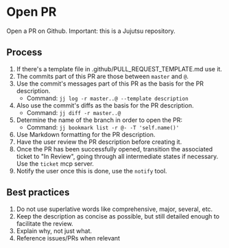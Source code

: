 # Open PR

Open a PR on Github. Important: this is a Jujutsu repository.

## Process
1. If there's a template file in .github/PULL_REQUEST_TEMPLATE.md use it.
2. The commits part of this PR are those between `master` and `@`.
3. Use the commit's messages part of this PR as the basis for the PR description.
   - Command: `jj log -r master..@ --template description`
4. Also use the commit's diffs as the basis for the PR description.
   - Command: `jj diff -r master..@`
5. Determine the name of the branch in order to open the PR:
   - Command: `jj bookmark list -r @- -T 'self.name()'`
6. Use Markdown formatting for the PR description.
7. Have the user review the PR description before creating it.
8. Once the PR has been successfully opened, transition the associated ticket
   to "In Review", going through all intermediate states if necessary. Use the
   `ticket` mcp server.
9. Notify the user once this is done, use the `notify` tool.

## Best practices
1. Do not use superlative words like comprehensive, major, several, etc.
2. Keep the description as concise as possible, but still detailed enough to facilitate the review.
3. Explain why, not just what.
4. Reference issues/PRs when relevant
